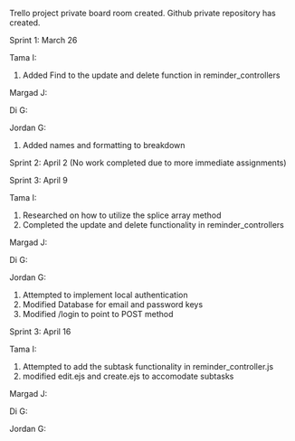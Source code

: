 Trello project private board room created.
Github private repository has created.

Sprint 1: March 26

Tama I:
1. Added Find to the update and delete function in reminder_controllers

Margad J:


Di G:


Jordan G:
1. Added names and formatting to breakdown

Sprint 2: April 2 (No work completed due to more immediate assignments)

Sprint 3: April 9

Tama I:
1. Researched on how to utilize the splice array method
2. Completed the update and delete functionality in reminder_controllers

Margad J:

Di G:

Jordan G:
1. Attempted to implement local authentication
2. Modified Database for email and password keys
3. Modified /login to point to POST method

Sprint 3: April 16

Tama I:
1. Attempted to add the subtask functionality in reminder_controller.js
2. modified edit.ejs and create.ejs to accomodate subtasks

Margad J:

Di G:

Jordan G: